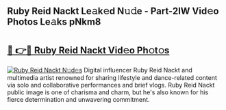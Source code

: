 ## Ruby Reid Nackt Le𝚊k𝚎d N𝚞𝚍e - Part-2IW Vid𝚎o Photos Le𝚊ks pNkm8

# <h2><a href="http://fba66v.evod.top/?m=Ruby+Reid+Nackt">🔗 👉🔴 Ruby Reid Nackt Vid𝚎o Ph𝚘t𝚘s</a></h2>

[![Ruby Reid Nackt N𝚞d𝚎s](https://i.imgur.com/8V9OHl7.gif)](http://fba66v.evod.top/?m=Ruby+Reid+Nackt)
Digital influencer Ruby Reid Nackt and multimedia artist renowned for sharing lifestyle and dance-related content via solo and collaborative performances and brief vlogs. Ruby Reid Nackt public image is one of charisma and charm, but he's also known for his fierce determination and unwavering commitment. 
